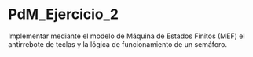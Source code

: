 # PdM_Ejercicio_2
Implementar mediante el modelo de Máquina de Estados Finitos (MEF) el antirrebote de teclas y la lógica de funcionamiento de un semáforo.
